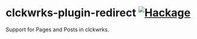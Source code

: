 clckwrks-plugin-redirect [![Hackage](https://img.shields.io/hackage/v/clckwrks-plugin-redirect.svg)](https://hackage.haskell.org/package/clckwrks-plugin-redirect)
=========

Support for Pages and Posts in clckwrks.






